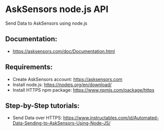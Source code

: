 # AskSensors node.js API
Send Data to AskSensors using node.js

Documentation:
-
- https://asksensors.com/doc/Documentation.html

Requirements:
-
- Create AskSensors account: https://asksensors.com
- Install node.js: https://nodejs.org/en/download/
- Install HTTPS npm package: https://www.npmjs.com/package/https

Step-by-Step tutorials:
- 
- Send Data over HTTPS: https://www.instructables.com/id/Automated-Data-Sending-to-AskSensors-Using-Node-JS/


